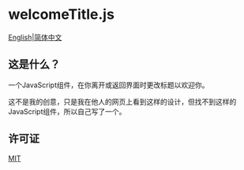 # welcomeTitle.js

[English](./README.md)|[简体中文](./README_zh-CN.md)

## 这是什么？

一个JavaScript组件，在你离开或返回界面时更改标题以欢迎你。 

这不是我的创意，只是我在他人的网页上看到这样的设计，但找不到这样的JavaScript组件，所以自己写了一个。

## 许可证

[MIT](./LICENSE)
